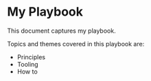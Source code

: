 # My Playbook

This document captures my playbook.

Topics and themes covered in this playbook are:

- Principles
- Tooling
- How to